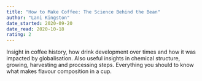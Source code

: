 ```yaml
---
title: "How to Make Coffee: The Science Behind the Bean"
author: "Lani Kingston"
date_started: 2020-09-20
date_read: 2020-10-18
rating: 2
---
```

Insight in coffee history, how drink development over times and how it was impacted by globalisation. Also useful insights in chemical structure, growing, harvesting and processing steps. Everything you should to know what makes flavour composition in a cup.
